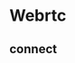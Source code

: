 # Webrtc

## connect

<script setup>
import Webrtc from '../components/Webrtc.vue'
</script>

<Webrtc />
